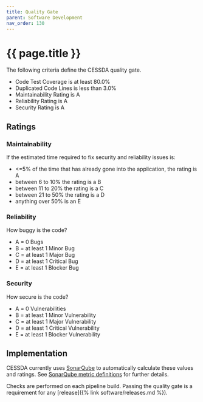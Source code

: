 ```yaml
---
title: Quality Gate
parent: Software Development
nav_order: 130
---
```


# {{ page.title }}

The following criteria define the CESSDA quality gate.

- Code Test Coverage is at least 80.0%
- Duplicated Code Lines is less than 3.0%
- Maintainability Rating is A
- Reliability Rating is A
- Security Rating is A

## Ratings

### Maintainability

If the estimated time required to fix security and reliability issues is:

- <=5% of the time that has already gone into the application, the rating is A
- between 6 to 10% the rating is a B
- between 11 to 20% the rating is a C
- between 21 to 50% the rating is a D
- anything over 50% is an E

### Reliability

How buggy is the code?

- A = 0 Bugs
- B = at least 1 Minor Bug
- C = at least 1 Major Bug
- D = at least 1 Critical Bug
- E = at least 1 Blocker Bug

### Security

How secure is the code?

- A = 0 Vulnerabilities
- B = at least 1 Minor Vulnerability
- C = at least 1 Major Vulnerability
- D = at least 1 Critical Vulnerability
- E = at least 1 Blocker Vulnerability

## Implementation

CESSDA currently uses [SonarQube](https://sonarqube.cessda.eu) to automatically calculate these values and ratings.
See [SonarQube metric definitions](https://sonarqube.cessda.eu/documentation/user-guide/metric-definitions/) for further details.

Checks are performed on each pipeline build.
Passing the quality gate is a requirement for any [release]({% link software/releases.md %}).

